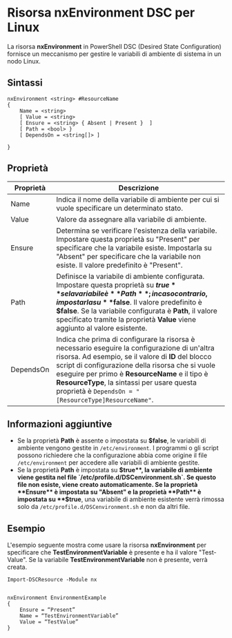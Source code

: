 # Risorsa nxEnvironment DSC per Linux

La risorsa **nxEnvironment** in PowerShell DSC (Desired State Configuration) fornisce un meccanismo per gestire le variabili di ambiente di sistema in un nodo Linux.

## Sintassi

```
nxEnvironment <string> #ResourceName
{
    Name = <string>
    [ Value = <string>
    [ Ensure = <string> { Absent | Present }  ]
    [ Path = <bool> }
    [ DependsOn = <string[]> ]

}
```

## Proprietà

|  Proprietà |  Descrizione | 
|---|---|
| Name| Indica il nome della variabile di ambiente per cui si vuole specificare un determinato stato.| 
| Value| Valore da assegnare alla variabile di ambiente.| 
| Ensure| Determina se verificare l'esistenza della variabile. Impostare questa proprietà su "Present" per specificare che la variabile esiste. Impostarla su "Absent" per specificare che la variabile non esiste. Il valore predefinito è "Present".| 
| Path| Definisce la variabile di ambiente configurata. Impostare questa proprietà su **$true** se la variabile è **Path**; in caso contrario, impostarla su **$false**. Il valore predefinito è **$false**. Se la variabile configurata è **Path**, il valore specificato tramite la proprietà **Value** viene aggiunto al valore esistente.| 
| DependsOn | Indica che prima di configurare la risorsa è necessario eseguire la configurazione di un'altra risorsa. Ad esempio, se il valore di **ID** del blocco script di configurazione della risorsa che si vuole eseguire per primo è **ResourceName** e il tipo è **ResourceType**, la sintassi per usare questa proprietà è `DependsOn = "[ResourceType]ResourceName"`.| 

## Informazioni aggiuntive

* Se la proprietà **Path** è assente o impostata su **$false**, le variabili di ambiente vengono gestite in `/etc/environment`. I programmi o gli script possono richiedere che la configurazione abbia come origine il file `/etc/environment` per accedere alle variabili di ambiente gestite.
* Se la proprietà **Path** è impostata su **$true**, la variabile di ambiente viene gestita nel file `/etc/profile.d/DSCenvironment.sh`. Se questo file non esiste, viene creato automaticamente. Se la proprietà **Ensure** è impostata su "Absent" e la proprietà **Path** è impostata su **$true**, una variabile di ambiente esistente verrà rimossa solo da `/etc/profile.d/DSCenvironment.sh` e non da altri file.

## Esempio

L'esempio seguente mostra come usare la risorsa **nxEnvironment** per specificare che **TestEnvironmentVariable** è presente e ha il valore "Test-Value". Se la variabile **TestEnvironmentVariable** non è presente, verrà creata.

```
Import-DSCResource -Module nx 


nxEnvironment EnvironmentExample
{
    Ensure = “Present”
    Name = “TestEnvironmentVariable”
    Value = “TestValue”
}
```


<!--HONumber=Feb16_HO4-->
